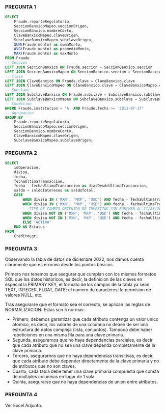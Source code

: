### PREGUNTA 1

```SQL
SELECT
	Fraude.reporteRegulatorio,
    SeccionBanxicoMapeo.seccionOrigen,
    SeccionBanxico.nombreCorto,
    ClaveBanxicoMapeo.claveOrigen,
    SubclaveBanxicoMapeo.subclaveOrigen,
	SUM(Fraude.monto) as sumaMonto,
	AVG(Fraude.monto) as promedioMonto,
    MAX(Fraude.monto) as maxMonto
FROM Fraude
-- Seccion
LEFT JOIN SeccionBanxico ON Fraude.seccion = SeccionBanxico.seccion
LEFT JOIN SeccionBanxicoMapeo ON SeccionBanxico.seccion = SeccionBanxicoMapeo.seccion
-- Clave
LEFT JOIN ClaveBanxico ON Fraude.clave = ClaveBanxico.clave
LEFT JOIN ClaveBanxicoMapeo ON ClaveBanxico.clave = ClaveBanxicoMapeo.clave
-- Subclave
LEFT JOIN SubclaveBanxico ON Fraude.subclave = SubclaveBanxico.subclave
LEFT JOIN SubclaveBanxicoMapeo ON SubclaveBanxico.subclave = SubclaveBanxicoMapeo.subclave
-- Condicion
WHERE Fraude.institucion = 'A' AND Fraude.fecha >= '2011-07-17'
-- Agrupacion
GROUP BY
    Fraude.reporteRegulatorio,
    SeccionBanxicoMapeo.seccionOrigen,
    SeccionBanxico.nombreCorto,
    ClaveBanxicoMapeo.claveOrigen,
    SubclaveBanxicoMapeo.subclaveOrigen;
```

### PREGUNTA 2

```SQL
SELECT
    idOperacion,
    divisa,
	fecha,
	fechaUltimaTransaccion,
    fecha - fechaUltimaTransaccion as diasDesdeUltimaTransaccion,
    saldo + saldoIntereses as saldoTotal,
    CASE
        WHEN divisa IN ('MXN', 'MXP', 'USD') AND fecha - fechaUltimaTransaccion >= 90 AND saldo + saldoIntereses < 1000 THEN 'NO ACTIVA'
        WHEN divisa IN ('MXN', 'MXP', 'USD') AND fecha - fechaUltimaTransaccion >= 90 AND saldo + saldoIntereses >= 1000 THEN 'SIN MOVIMIENTOS'
  		-- TIPO DE CAMBIO OBTENIDO DE INVESTING.COM EUR/MXN AL 31/03/2023: https://mx.investing.com/currencies/eur-mxn-historical-data
		WHEN divisa NOT IN ('MXN', 'MXP', 'USD') AND fecha - fechaUltimaTransaccion >= 90 AND (saldo + saldoIntereses)*19.52 < 1000 THEN 'NO ACTIVA'
		WHEN divisa NOT IN ('MXN', 'MXP', 'USD') AND fecha - fechaUltimaTransaccion >= 90 AND (saldo + saldoIntereses)*19.52 >= 1000 THEN 'SIN MOVIMIENTOS'
		ELSE 'ACTIVA'
    END AS Estatus
FROM
    CreditoLgr;
```

### PREGUNTA 3

Observando la tabla de datos de diciembre 2022, nos damos cuenta claramente que es erronea desde los puntos básicos.

Primero nos tenemos que asegurar que cumplan con los mismos formatos SQL que los datos historicos, es decir, la definicion de las claves en especial la PRIMARY KEY, el formato de los campos de la tabla ya sean TEXT, INTEGER, FLOAT, DATE; el numero de caracteres; la permision de valores NULL, etc.

Tras asegurarse que el formato sea el correcto, se aplican las reglas de NORMALIZACION:
Estas son 5 normas:

- Primero, debemos garantizar que cada atributo contenga un valor unico atomico, es decir, los valores de una columna no deben de ser una estructura de datos compleja (lista, conjuntos). Tampoco debe haber repeticiones en una misma fila para una clave primaria.
- Segunda, asegurarnos que no haya dependencias parciales, es decir que cada atributo que no sea una clave dependa completamente de la clave primaria.
- Tercero, asegurarnos que no haya dependencias transitivas, es decir, que cada atributo debe depender directamente de la clave primaria y no de atributos que no son claves.
- Cuarto, cada tabla debe tener una clave primaria compuesta que consta de multiples columnas en lugar de 1 sola.
- Quinta, asegurarse que no haya dependencias de union entre atributos.

### PREGUNTA 4

Ver Excel Adjunto.
